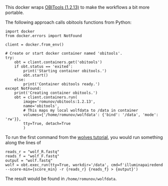 This docker wraps [OBITools (1.2.13)](https://git.metabarcoding.org/obitools/obitools/wikis/home) to make the workflows a bit more portable.

The following approach calls obitools functions from Python:

```
import docker
from docker.errors import NotFound

client = docker.from_env()

# Create or start docker container named 'obitools'.
try:
    obt = client.containers.get('obitools')
    if obt.status == 'exited':
        print('Starting container obitools.')
        obt.start()
    else:
        print('Container obitools ready.')
except NotFound:
    print('Creating container obitools.')
    obt = client.containers.run(
        image='romunov/obitools:1.2.13',
        name='obitools',
        # This maps my local wolfdata to /data in container
        volumes={'/home/romunov/wolfdata': {'bind': '/data', 'mode': 'rw'}},
        tty=True, detach=True
        )
```

To run the first command from the [wolves tutorial](https://pythonhosted.org/OBITools/wolves.html#recover-full-sequence-reads-from-forward-and-reverse-partial-reads), you would run something along the lines of

```
reads_r = "wolf_R.fastq"
reads_f = "wolf_F.fastq"
output = "wolf.fastq"
wolf = obt.exec_run(tty=True, workdir='/data', cmd=f'illuminapairedend --score-min={score_min} -r {reads_r} {reads_f} > {output}')
```

The result would be found in `/home/romunov/wolfdata`.
